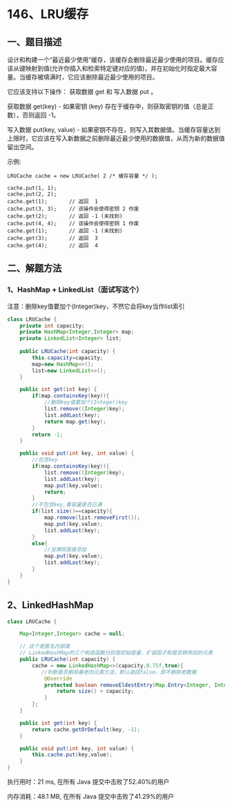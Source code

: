 # 146、LRU缓存

## 一、题目描述

设计和构建一个“最近最少使用”缓存，该缓存会删除最近最少使用的项目。缓存应该从键映射到值(允许你插入和检索特定键对应的值)，并在初始化时指定最大容量。当缓存被填满时，它应该删除最近最少使用的项目。

它应该支持以下操作： 获取数据 get 和 写入数据 put 。

获取数据 get(key) - 如果密钥 (key) 存在于缓存中，则获取密钥的值（总是正数），否则返回 -1。

写入数据 put(key, value) - 如果密钥不存在，则写入其数据值。当缓存容量达到上限时，它应该在写入新数据之前删除最近最少使用的数据值，从而为新的数据值留出空间。

示例:

```
LRUCache cache = new LRUCache( 2 /* 缓存容量 */ );

cache.put(1, 1);
cache.put(2, 2);
cache.get(1);       // 返回  1
cache.put(3, 3);    // 该操作会使得密钥 2 作废
cache.get(2);       // 返回 -1 (未找到)
cache.put(4, 4);    // 该操作会使得密钥 1 作废
cache.get(1);       // 返回 -1 (未找到)
cache.get(3);       // 返回  3
cache.get(4);       // 返回  4
```



## 二、解题方法

### 1、HashMap + LinkedList（面试写这个）

注意：删除key值要加个(Integer)key，不然它会将key当作list索引

```java
class LRUCache {
    private int capacity;
    private HashMap<Integer,Integer> map;
    private LinkedList<Integer> list;
    
    public LRUCache(int capacity) {
        this.capacity=capacity;
        map=new HashMap<>();
        list=new LinkedList<>();
    }

    public int get(int key) {
        if(map.containsKey(key)){
            //删除key值要加个(Integer)key
            list.remove((Integer)key);
            list.addLast(key);
            return map.get(key);
        }
        return -1;
    }

    public void put(int key, int value) {
        //包含key
        if(map.containsKey(key)){
            list.remove((Integer)key);
            list.addLast(key);
            map.put(key,value);
            return;
        }
        //不包含key,看容量是否已满
        if(list.size()==capacity){
            map.remove(list.removeFirst());
            map.put(key,value);
            list.addLast(key);
        }
        else{
            //没满则直接添加
            map.put(key,value);
            list.addLast(key);
        }
    }
}
```



## 2、LinkedHashMap

```java
class LRUCache {

    Map<Integer,Integer> cache = null;

    // 这个是匿名内部类
    // LinkedHashMap的三个构造函数分别是初始容量，扩容因子和是否移除旧的元素
    public LRUCache(int capacity) {
        cache = new LinkedHashMap<>(capacity,0.75f,true){
           //判断是否删除最老的元素方法，默认返回false，即不删除老数据
            @Override
            protected boolean removeEldestEntry(Map.Entry<Integer, Integer> eldest) {
                return size() > capacity;
            }
        };
    }

    public int get(int key) {
        return cache.getOrDefault(key, -1);
    }

    public void put(int key, int value) {
        this.cache.put(key,value);
    }
}

```

执行用时：21 ms, 在所有 Java 提交中击败了52.40%的用户

内存消耗：48.1 MB, 在所有 Java 提交中击败了41.29%的用户

